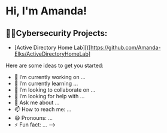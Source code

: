 <h1>Hi, I'm Amanda! 

<h2>👨‍💻Cybersecurity Projects:</h2>


  - [Active Directory Home Lab][([https://github.com/Amanda-Elks/ActiveDirectoryHomeLab]



Here are some ideas to get you started:

- 🔭 I’m currently working on ...
- 🌱 I’m currently learning ...
- 👯 I’m looking to collaborate on ...
- 🤔 I’m looking for help with ...
- 💬 Ask me about ...
- 📫 How to reach me: ...
- 😄 Pronouns: ...
- ⚡ Fun fact: ...
-->
